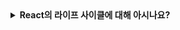 <details>
  <summary><strong>React의 라이프 사이클에 대해 아시나요?</strong></summary>

<br>

# React 라이프 사이클

리액트는 컴포넌트 기반의 View를 중심으로 한 라이브러리로, 컴포넌트에는 각 라이프사이클이 존재합니다.
렌더링 되기 전의 준비과정부터 페이지에서 사라질 때까지를 하나의 라이프사이클로 봅니다.

**라이프사이클이 존재하는 이유**
생성자를 통해서 필요한 메모리를 할당하고, 객체의 역할이 끝나면 소멸자를 통하여 메모리를 반환하는 과정을 라이프사이클에서 진행합니다.
컴퓨터의 자원은 한정적이기 떄문에 역할이 끝난 후 모든 메모리를 반환해야 메모리 누수 문제 없이 더 좋은 성능을 발휘할 수 있습니다.
`메모리 비우기`가 가장 큰 이유입니다.

![image](https://github.com/user-attachments/assets/dbb2cf55-369b-445f-90e9-3e6a4ab225b3)

> **<라이프 사이클 세가지 유형>**
> 생성될 때 (mount)
> 업데이트 될 때 (update)
> 제거할 때 (unmount)

### Mount

컴포넌트가 DOM에 처음 삽입될 때 발생합니다.

1. `constructor()`로 state 초기화, 메서드 바인딩
2. `static getDerivedStateFromProps()`로 props로 state 파생하여 업데이트 시 사용 (거의 사용하지 않음)
3. `render()` UI 렌더링, JSX 반환
4. `componentDidMount()` 컴포넌트가 DOM에 추가된 후 API 호출, 이벤트 구독 등 사용

### Updating

props, state가 변경될 때 호출됩니다.

1. `static getDerivedStateFromProps()`
2. `shouldComponentUpdate(nextProps, nextState)` 재렌더링할지 말지 결정, 성능 최적화
3. `render()` 변경된 props, state 기반 재렌더링
4. `getSnapshotBeforeUpdate(prewProps, prevState)` 스크롤 위치 등 DOM 정보를 업데이트 전 미리 가져올 때 사용
5. `componentDidUpdate(prevProps, prevState, snapshot)` 업데이트 후 네트워크 요청, 이전 상태와 지금 비교 등 작업에 사용

### Unmount

컴포넌트가 DOM에서 제거될 때 호출됩니다.

1. `componentWillUnmount()` 이벤트 리스너 제거 등 리소스 정리 시 사용

### Error Handling

렌더링 중 에러 발생 시 호출됩니다.

➕ 함수형 컴포넌트에서 라이프사이클을 대체하는 함수는? `useEffect`
- 빈 배열 []을 전달하면 최초 마운트 시에만 실행됩니다.
- 의존성 배열에 특정 변수를 전달하면, 그 변수가 변경될 때마다 실행됩니다.

</details>
